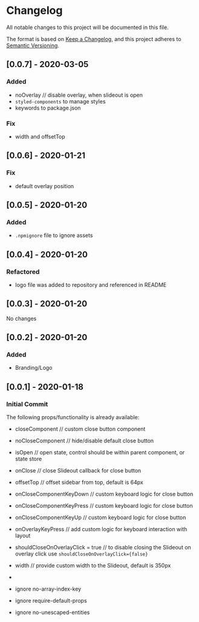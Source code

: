 # Changelog

All notable changes to this project will be documented in this file.

The format is based on [Keep a Changelog](https://keepachangelog.com/en/1.0.0/),
and this project adheres to [Semantic Versioning](https://semver.org/spec/v2.0.0.html).


## [0.0.7] - 2020-03-05

### Added
- noOverlay // disable overlay, when slideout is open
- `styled-components` to manage styles
- keywords to package.json

### Fix
- width and offsetTop

## [0.0.6] - 2020-01-21

### Fix
- default overlay position

## [0.0.5] - 2020-01-20

### Added
- `.npmignore` file to ignore assets

## [0.0.4] - 2020-01-20

### Refactored
- logo file was added to repository and referenced in README

## [0.0.3] - 2020-01-20

No changes

## [0.0.2] - 2020-01-20

### Added
- Branding/Logo

## [0.0.1] - 2020-01-18

### Initial Commit
The following props/functionality is already available:

- closeComponent // custom close button component
- noCloseComponent // hide/disable default close button
- isOpen // open state, control should be within parent component, or state store
- onClose // close Slideout callback for close button
- offsetTop // offset sidebar from top, default is 64px
- onCloseComponentKeyDown // custom keyboard logic for close button
- onCloseComponentKeyPress // custom keyboard logic for close button
- onCloseComponentKeyUp // custom keyboard logic for close button
- onOverlayKeyPress // add custom logic for keyboard interaction with layout
- shouldCloseOnOverlayClick = true // to disable closing the Slideout on overlay click use `shouldCloseOnOverlayClick={false}`
- width // provide custom width to the Slideout, default is 350px

- 
- ignore no-array-index-key
- ignore require-default-props
- ignore no-unescaped-entities
